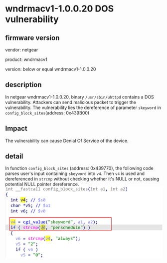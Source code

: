 # wndrmacv1-1.0.0.20 DOS vulnerability
## firmware version
vendor: netgear

product: wndrmacv1

version: below or equal wndrmacv1-1.0.0.20

## description
In netgear wndrmacv1-1.0.0.20, binary `/usr/sbin/uhttpd` contains a DOS vulnerability. Attackers can send malicious packet to trigger the vulnerability. The vulnerability lies the dereference of parameter `skeyword` in `config_block_sites`(address: 0x439B00)

## Impact
The vulnerability can cause Denial Of Service of the device.

## detail
In function `config_block_sites` (address: 0x439770), the following code parses user's input containing `skeyword` into `v4`. Then `v4` is used and dereferenced in `strcmp` without checking whether it's NULL or not, causing potential NULL pointer dereference.
![alt text](image.png)
